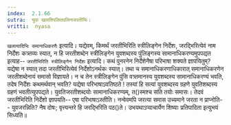 ```yaml
---
index:  2.1.66
sutra:  युवा खलतिपलितवलिनजरतीभिः।
vritti:  nyasa
---
```


`खलत्यादिभिः समानाधिकरणैः` इत्यादि। यद्येवम्, किमर्थं जरतीभिरिति स्त्रीलिङ्गेन निर्देशः, जरद्भिरित्येवं नाम निर्देशः कत्र्तव्यः स्यात्, न हि जरतीशब्देन स्त्रीलिङ्गेन युवशब्दस्य पुंलिङ्गस्य सामानाधिकरण्यमुपपद्यत इत्याह-- `जरतीभिरिति स्त्रीलिङ्गेन निर्देशः` इत्यादि। कथं पुनरनेन निर्देशेनैषा परिभाषा शक्यते ज्ञापयितुम्? यद्येषा न स्यात् तदा जरतीभिरित्येवं निर्देशोऽनर्थकः स्यात्। तथा च समानाधिकरणाधिकारात् समानाधिकरणेन जरतीशब्देनायं समासो विज्ञायते। न च तेन स्त्रीलिङ्गेन पुंसि वत्र्तमानस्य युवशब्दस्य सामानाधिकरण्यं भवति, तदेष निर्देशः कथमर्थवान् भवति? यद्येषा परिभाषाऽवतिष्ठते ! तस्यां हि सत्यां युवशब्दस्य ग्रहणे युवतिशब्दस्य ग्रहणं भवतीत्युपपद्यते। युवतिजरतीशब्दयोः सामानाधिकरण्यम्, त()स्मश्च सति तयोः समासः। तेदवं जरतीभिरिति निर्देशो ज्ञापयति-- एषा परिभाषाऽस्तीति। नन्वेवमपि जरत्या समास उच्यमाने जरता न प्राप्नोति-- युवजरन्निति? नैष दोषः; वृत्त्यन्तरे हि जरद्भिरिति पठ()ते। उभयथाऽप्याचार्येण शिष्याः प्रतिपादिता इत्युभयं सिध्यति॥
